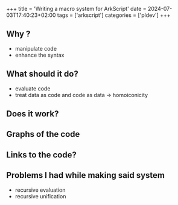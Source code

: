 +++
title = 'Writing a macro system for ArkScript'
date = 2024-07-03T17:40:23+02:00
tags = ['arkscript']
categories = ['pldev']
+++

## Why ?
- manipulate code
- enhance the syntax

## What should it do?
- evaluate code
- treat data as code and code as data -> homoiconicity

## Does it work?

## Graphs of the code

## Links to the code?

## Problems I had while making said system
- recursive evaluation
- recursive unification

